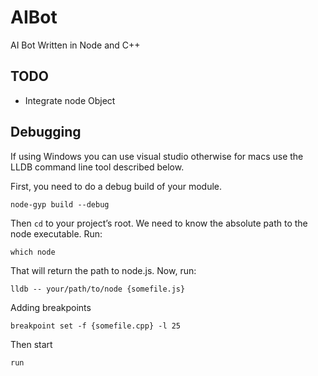 # AIBot
AI Bot Written in Node and C++

## TODO

* Integrate node Object

## Debugging

If using Windows you can use visual studio otherwise for macs use the LLDB command line tool described below.

First, you need to do a debug build of your module.

`node-gyp build --debug`

Then `cd` to your project’s root. We need to know the absolute path to the node executable. Run:

`which node`

That will return the path to node.js. Now, run:

`lldb -- your/path/to/node {somefile.js}`

Adding breakpoints

`breakpoint set -f {somefile.cpp} -l 25`

Then start

`run`



